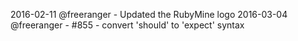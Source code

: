 2016-02-11 @freeranger - Updated the RubyMine logo
2016-03-04 @freeranger - #855 - convert 'should' to 'expect' syntax
